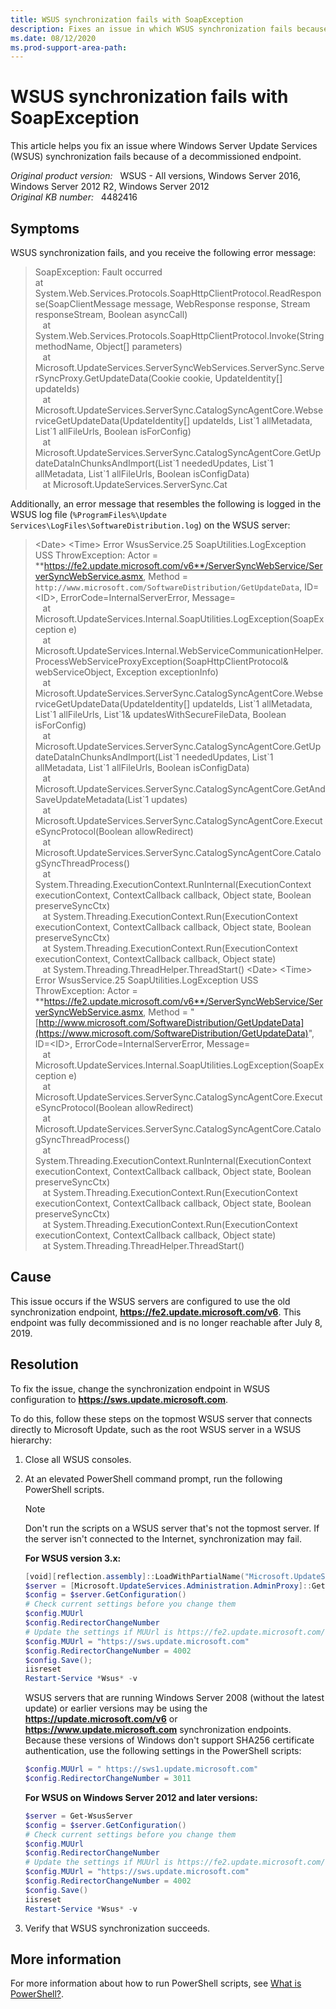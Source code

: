 ```yaml
---
title: WSUS synchronization fails with SoapException
description: Fixes an issue in which WSUS synchronization fails because of a decommissioned endpoint.
ms.date: 08/12/2020
ms.prod-support-area-path:
---
```

# WSUS synchronization fails with SoapException

This article helps you fix an issue where Windows Server Update Services (WSUS) synchronization fails because of a decommissioned endpoint.

_Original product version:_ &nbsp; WSUS - All versions, Windows Server 2016, Windows Server 2012 R2, Windows Server 2012  
_Original KB number:_ &nbsp; 4482416

## Symptoms

WSUS synchronization fails, and you receive the following error message:

> SoapException: Fault occurred  
at System.Web.Services.Protocols.SoapHttpClientProtocol.ReadResponse(SoapClientMessage message, WebResponse response, Stream responseStream, Boolean asyncCall)  
   at System.Web.Services.Protocols.SoapHttpClientProtocol.Invoke(String methodName, Object[] parameters)  
   at Microsoft.UpdateServices.ServerSyncWebServices.ServerSync.ServerSyncProxy.GetUpdateData(Cookie cookie, UpdateIdentity[] updateIds)  
   at Microsoft.UpdateServices.ServerSync.CatalogSyncAgentCore.WebserviceGetUpdateData(UpdateIdentity[] updateIds, List\`1 allMetadata, List\`1 allFileUrls, Boolean isForConfig)  
   at Microsoft.UpdateServices.ServerSync.CatalogSyncAgentCore.GetUpdateDataInChunksAndImport(List\`1 neededUpdates, List\`1 allMetadata, List\`1 allFileUrls, Boolean isConfigData)  
   at Microsoft.UpdateServices.ServerSync.Cat

Additionally, an error message that resembles the following is logged in the WSUS log file (`%ProgramFiles%\Update Services\LogFiles\SoftwareDistribution.log`) on the WSUS server:

> \<Date> \<Time> Error WsusService.25 SoapUtilities.LogException USS ThrowException: Actor = **https://fe2.update.microsoft.com/v6**/ServerSyncWebService/ServerSyncWebService.asmx, Method = `http://www.microsoft.com/SoftwareDistribution/GetUpdateData`, ID=\<ID>, ErrorCode=InternalServerError, Message=  
   at Microsoft.UpdateServices.Internal.SoapUtilities.LogException(SoapException e)  
   at Microsoft.UpdateServices.Internal.WebServiceCommunicationHelper. ProcessWebServiceProxyException(SoapHttpClientProtocol& webServiceObject, Exception exceptionInfo)  
   at Microsoft.UpdateServices.ServerSync.CatalogSyncAgentCore.WebserviceGetUpdateData(UpdateIdentity[] updateIds, List\`1 allMetadata, List\`1 allFileUrls, List\`1& updatesWithSecureFileData, Boolean isForConfig)  
   at Microsoft.UpdateServices.ServerSync.CatalogSyncAgentCore.GetUpdateDataInChunksAndImport(List\`1 neededUpdates, List\`1 allMetadata, List\`1 allFileUrls, Boolean isConfigData)  
   at Microsoft.UpdateServices.ServerSync.CatalogSyncAgentCore.GetAndSaveUpdateMetadata(List\`1 updates)  
   at Microsoft.UpdateServices.ServerSync.CatalogSyncAgentCore.ExecuteSyncProtocol(Boolean allowRedirect)  
   at Microsoft.UpdateServices.ServerSync.CatalogSyncAgentCore.CatalogSyncThreadProcess()  
   at System.Threading.ExecutionContext.RunInternal(ExecutionContext executionContext, ContextCallback callback, Object state, Boolean preserveSyncCtx)  
   at System.Threading.ExecutionContext.Run(ExecutionContext executionContext, ContextCallback callback, Object state, Boolean preserveSyncCtx)  
   at System.Threading.ExecutionContext.Run(ExecutionContext executionContext, ContextCallback callback, Object state)  
   at System.Threading.ThreadHelper.ThreadStart()
\<Date> \<Time> Error WsusService.25 SoapUtilities.LogException USS ThrowException: Actor = **https://fe2.update.microsoft.com/v6**/ServerSyncWebService/ServerSyncWebService.asmx, Method = "[http://www.microsoft.com/SoftwareDistribution/GetUpdateData](https://www.microsoft.com/SoftwareDistribution/GetUpdateData)", ID=\<ID>, ErrorCode=InternalServerError, Message=  
   at Microsoft.UpdateServices.Internal.SoapUtilities.LogException(SoapException e)  
   at Microsoft.UpdateServices.ServerSync.CatalogSyncAgentCore.ExecuteSyncProtocol(Boolean allowRedirect)  
   at Microsoft.UpdateServices.ServerSync.CatalogSyncAgentCore.CatalogSyncThreadProcess()  
   at System.Threading.ExecutionContext.RunInternal(ExecutionContext executionContext, ContextCallback callback, Object state, Boolean preserveSyncCtx)  
   at System.Threading.ExecutionContext.Run(ExecutionContext executionContext, ContextCallback callback, Object state, Boolean preserveSyncCtx)  
   at System.Threading.ExecutionContext.Run(ExecutionContext executionContext, ContextCallback callback, Object state)  
   at System.Threading.ThreadHelper.ThreadStart()

## Cause

This issue occurs if the WSUS servers are configured to use the old synchronization endpoint, **<https://fe2.update.microsoft.com/v6>**. This endpoint was fully decommissioned and is no longer reachable after July 8, 2019.

## Resolution

To fix the issue, change the synchronization endpoint in WSUS configuration to **<https://sws.update.microsoft.com>**.

To do this, follow these steps on the topmost WSUS server that connects directly to Microsoft Update, such as the root WSUS server in a WSUS hierarchy:

1. Close all WSUS consoles.
2. At an elevated PowerShell command prompt, run the following PowerShell scripts.

   > [!NOTE]
   > Don't run the scripts on a WSUS server that's not the topmost server. If the server isn't connected to the Internet, synchronization may fail.

   **For WSUS version 3.x:**

   ```powershell
   [void][reflection.assembly]::LoadWithPartialName("Microsoft.UpdateServices.Administration")
   $server = [Microsoft.UpdateServices.Administration.AdminProxy]::GetUpdateServer()
   $config = $server.GetConfiguration()
   # Check current settings before you change them
   $config.MUUrl
   $config.RedirectorChangeNumber
   # Update the settings if MUUrl is https://fe2.update.microsoft.com/v6
   $config.MUUrl = "https://sws.update.microsoft.com"
   $config.RedirectorChangeNumber = 4002
   $config.Save();
   iisreset
   Restart-Service *Wsus* -v
   ```

   WSUS servers that are running Windows Server 2008 (without the latest update) or earlier versions may be using the **<https://update.microsoft.com/v6>** or **<https://www.update.microsoft.com>** synchronization endpoints. Because these versions of Windows don't support SHA256 certificate authentication, use the following settings in the PowerShell scripts:

   ```powershell
   $config.MUUrl = " https://sws1.update.microsoft.com"
   $config.RedirectorChangeNumber = 3011
   ```

   **For WSUS on Windows Server 2012 and later versions:**

    ```powershell
    $server = Get-WsusServer
    $config = $server.GetConfiguration()
    # Check current settings before you change them 
    $config.MUUrl
    $config.RedirectorChangeNumber
    # Update the settings if MUUrl is https://fe2.update.microsoft.com/v6
    $config.MUUrl = "https://sws.update.microsoft.com"
    $config.RedirectorChangeNumber = 4002
    $config.Save()
    iisreset
    Restart-Service *Wsus* -v
    ```  

3. Verify that WSUS synchronization succeeds.

## More information

For more information about how to run PowerShell scripts, see [What is PowerShell?](/powershell/scripting/overview?view=powershell-7).
